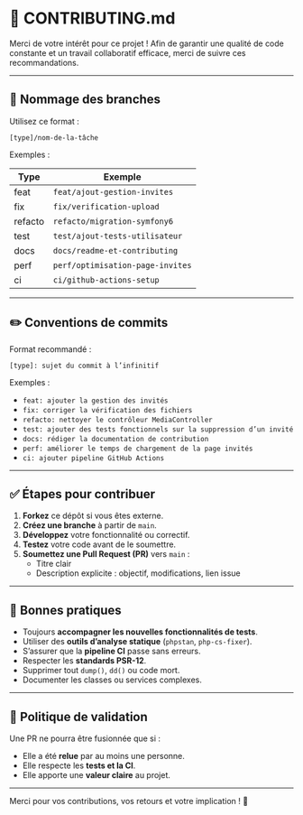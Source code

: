 # 🤝 CONTRIBUTING.md

Merci de votre intérêt pour ce projet ! Afin de garantir une qualité de code constante et un travail collaboratif efficace, merci de suivre ces recommandations.

---

## 🔀 Nommage des branches

Utilisez ce format :

```
[type]/nom-de-la-tâche
```

Exemples :

| Type     | Exemple                           |
|----------|-----------------------------------|
| feat     | `feat/ajout-gestion-invites`      |
| fix      | `fix/verification-upload`         |
| refacto  | `refacto/migration-symfony6`      |
| test     | `test/ajout-tests-utilisateur`    |
| docs     | `docs/readme-et-contributing`     |
| perf     | `perf/optimisation-page-invites`  |
| ci       | `ci/github-actions-setup`         |

---

## ✏️ Conventions de commits

Format recommandé :

```
[type]: sujet du commit à l’infinitif
```

Exemples :

- `feat: ajouter la gestion des invités`
- `fix: corriger la vérification des fichiers`
- `refacto: nettoyer le contrôleur MediaController`
- `test: ajouter des tests fonctionnels sur la suppression d’un invité`
- `docs: rédiger la documentation de contribution`
- `perf: améliorer le temps de chargement de la page invités`
- `ci: ajouter pipeline GitHub Actions`

---

## ✅ Étapes pour contribuer

1. **Forkez** ce dépôt si vous êtes externe.
2. **Créez une branche** à partir de `main`.
3. **Développez** votre fonctionnalité ou correctif.
4. **Testez** votre code avant de le soumettre.
5. **Soumettez une Pull Request (PR)** vers `main` :
   - Titre clair
   - Description explicite : objectif, modifications, lien issue

---

## 🧪 Bonnes pratiques

- Toujours **accompagner les nouvelles fonctionnalités de tests**.
- Utiliser des **outils d’analyse statique** (`phpstan`, `php-cs-fixer`).
- S’assurer que la **pipeline CI** passe sans erreurs.
- Respecter les **standards PSR-12**.
- Supprimer tout `dump()`, `dd()` ou code mort.
- Documenter les classes ou services complexes.

---

## 🚥 Politique de validation

Une PR ne pourra être fusionnée que si :

- Elle a été **relue** par au moins une personne.
- Elle respecte les **tests et la CI**.
- Elle apporte une **valeur claire** au projet.

---

Merci pour vos contributions, vos retours et votre implication ! 🙌
